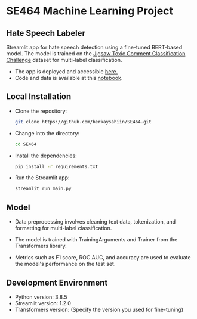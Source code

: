 # SE464 Machine Learning Project

## Hate Speech Labeler

Streamlit app for hate speech detection using a fine-tuned BERT-based model. The model is trained on the [Jigsaw Toxic Comment Classification Challenge](https://www.kaggle.com/competitions/jigsaw-toxic-comment-classification-challenge) dataset for multi-label classification.

- The app is deployed and accessible [here.](https://hatespeechlabeler.streamlit.app)
- Code and data is available at this [notebook](https://www.kaggle.com/code/berkaysahiin/bert-fine-tune).

 ## Local Installation 
   - Clone the repository:
     ```bash
     git clone https://github.com/berkaysahiin/SE464.git
   - Change into the directory:
     ```bash
     cd SE464
     ```
   - Install the dependencies:
     ```bash
     pip install -r requirements.txt
     ```
   - Run the Streamlit app:
     ```bash
     streamlit run main.py

      ```   

## Model

- Data preprocessing involves cleaning text data, tokenization, and formatting for multi-label classification.

- The model is trained with TrainingArguments and Trainer from the Transformers library.

- Metrics such as F1 score, ROC AUC, and accuracy are used to evaluate the model's performance on the test set.

## Development Environment

- Python version: 3.8.5
- Streamlit version: 1.2.0
- Transformers version: (Specify the version you used for fine-tuning)
